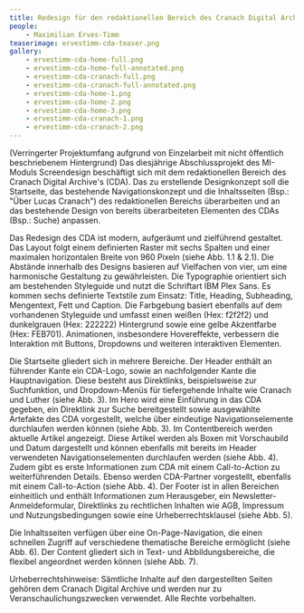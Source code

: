 ```yaml
---
title: Redesign für den redaktionellen Bereich des Cranach Digital Archive
people:
    - Maximilian Erves-Timm
teaserimage: ervestimm-cda-teaser.png
gallery:
    - ervestimm-cda-home-full.png
    - ervestimm-cda-home-full-annotated.png
    - ervestimm-cda-cranach-full.png
    - ervestimm-cda-cranach-full-annotated.png
    - ervestimm-cda-home-1.png
    - ervestimm-cda-home-2.png
    - ervestimm-cda-home-3.png
    - ervestimm-cda-cranach-1.png
    - ervestimm-cda-cranach-2.png
---
```


(Verringerter Projektumfang aufgrund von Einzelarbeit mit nicht öffentlich beschriebenem Hintergrund) Das diesjährige Abschlussprojekt des MI-Moduls Screendesign beschäftigt sich mit dem redaktionellen Bereich des Cranach Digital Archive's (CDA). Das zu erstellende Designkonzept soll die Startseite, das bestehende Navigationskonzept und die Inhaltsseiten (Bsp.: "Über Lucas Cranach") des redaktionellen Bereichs überarbeiten und an das bestehende Design von bereits überarbeiteten Elementen des CDAs (Bsp.: Suche) anpassen. 

Das Redesign des CDA ist modern, aufgeräumt und zielführend gestaltet. Das Layout folgt einem definierten Raster mit sechs Spalten und einer maximalen horizontalen Breite von 960 Pixeln (siehe Abb. 1.1 & 2.1). Die Abstände innerhalb des Designs basieren auf Vielfachen von vier, um eine harmonische Gestaltung zu gewährleisten. Die Typographie orientiert sich am bestehenden Styleguide und nutzt die Schriftart IBM Plex Sans. Es kommen sechs definierte Textstile zum Einsatz: Title, Heading, Subheading, Mengentext, Fett und Caption. Die Farbgebung basiert ebenfalls auf dem vorhandenen Styleguide und umfasst einen weißen (Hex: f2f2f2) und dunkelgrauen (Hex: 222222) Hintergrund sowie eine gelbe Akzentfarbe (Hex: FEB701). Animationen, insbesondere Hovereffekte, verbessern die Interaktion mit Buttons, Dropdowns und weiteren interaktiven Elementen.

Die Startseite gliedert sich in mehrere Bereiche. Der Header enthält an führender Kante ein CDA-Logo, sowie an nachfolgender Kante die Hauptnavigation. Diese besteht aus Direktlinks, beispielsweise zur Suchfunktion, und Dropdown-Menüs für tiefergehende Inhalte wie Cranach und Luther (siehe Abb. 3). Im Hero wird eine Einführung in das CDA gegeben, ein Direktlink zur Suche bereitgestellt sowie ausgewählte Artefakte des CDA vorgestellt, welche über eindeutige Navigationselemente durchlaufen werden können (siehe Abb. 3). Im Contentbereich werden aktuelle Artikel angezeigt. Diese Artikel werden als Boxen mit Vorschaubild und Datum dargestellt und können ebenfalls mit bereits im Header verwendeten Navigationselementen durchlaufen werden (siehe Abb. 4). Zudem gibt es erste Informationen zum CDA mit einem Call-to-Action zu weiterführenden Details.  Ebenso werden CDA-Partner vorgestellt, ebenfalls mit einem Call-to-Action (siehe Abb. 4). Der Footer ist in allen Bereichen einheitlich und enthält Informationen zum Herausgeber, ein Newsletter-Anmeldeformular, Direktlinks zu rechtlichen Inhalten wie AGB, Impressum und Nutzungsbedingungen sowie eine Urheberrechtsklausel (siehe Abb. 5).

Die Inhaltsseiten verfügen über eine On-Page-Navigation, die einen schnellen Zugriff auf verschiedene thematische Bereiche ermöglicht (siehe Abb. 6). Der Content gliedert sich in Text- und Abbildungsbereiche, die flexibel angeordnet werden können (siehe Abb. 7).

Urheberrechtshinweise: Sämtliche Inhalte auf den dargestellten Seiten gehören dem Cranach Digital Archive und werden nur zu Veranschaulichungszwecken verwendet. Alle Rechte vorbehalten.
